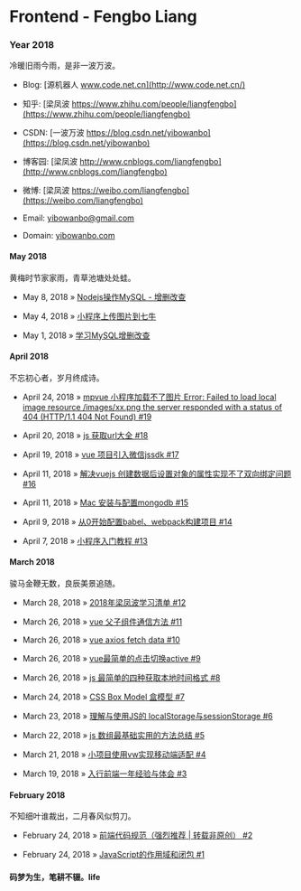 # Frontend - Fengbo Liang

### Year 2018

冷暖旧雨今雨，是非一波万波。

- Blog: [源机器人 www.code.net.cn](http://www.code.net.cn/)

- 知乎: [梁凤波 https://www.zhihu.com/people/liangfengbo](https://www.zhihu.com/people/liangfengbo)

- CSDN: [一波万波 https://blog.csdn.net/yibowanbo](https://blog.csdn.net/yibowanbo)

- 博客园: [梁凤波 http://www.cnblogs.com/liangfengbo](http://www.cnblogs.com/liangfengbo) 

- 微博: [梁凤波 https://weibo.com/liangfengbo](https://weibo.com/liangfengbo)

- Email: yibowanbo@gmail.com

- Domain: [yibowanbo.com](yibowanbo.com)



#### May 2018

黄梅时节家家雨，青草池塘处处蛙。

 - May 8, 2018 » [Nodejs操作MySQL - 增删改查](https://github.com/liangfengbo/frontend/issues/22)
 
 - May 4, 2018 » [小程序上传图片到七牛](https://github.com/liangfengbo/frontend/issues/21)
 
 - May 1, 2018 » [学习MySQL增删改查](https://github.com/liangfengbo/frontend/issues/20)
 

#### April 2018

不忘初心者，岁月终成诗。

 - April 24, 2018 » [mpvue 小程序加载不了图片 Error: Failed to load local image resource /images/xx.png the server responded with a status of 404 (HTTP/1.1 404 Not Found) #19](https://github.com/liangfengbo/frontend/issues/19)

 - April 20, 2018 » [js 获取url大全 #18](https://github.com/liangfengbo/frontend/issues/18)

 - April 19, 2018 » [vue 项目引入微信jssdk #17](https://github.com/liangfengbo/frontend/issues/17)

 - April 11, 2018 » [解决vuejs 创建数据后设置对象的属性实现不了双向绑定问题 #16](https://github.com/liangfengbo/frontend/issues/16)

 - April 11, 2018 » [Mac 安装与配置mongodb #15](https://github.com/liangfengbo/frontend/issues/15)

 - April 9, 2018 » [从0开始配置babel、webpack构建项目 #14](https://github.com/liangfengbo/frontend/issues/14)

 - April 7, 2018 » [小程序入门教程 #13](https://github.com/liangfengbo/frontend/issues/13)


#### March 2018

骏马金鞭无数，良辰美景追随。

- March 28, 2018 » [2018年梁凤波学习清单 #12](https://github.com/liangfengbo/frontend/issues/12)

- March 26, 2018 » [vue 父子组件通信方法 #11](https://github.com/liangfengbo/frontend/issues/11)

- March 26, 2018 » [vue axios fetch data #10](https://github.com/liangfengbo/frontend/issues/10)

- March 26, 2018 » [vue最简单的点击切换active #9](https://github.com/liangfengbo/frontend/issues/9)

- March 26, 2018 » [js 最简单的四种获取本地时间格式 #8](https://github.com/liangfengbo/frontend/issues/8)

- March 24, 2018 » [CSS Box Model 盒模型 #7](https://github.com/liangfengbo/frontend/issues/7)

- March 23, 2018 » [理解与使用JS的 localStorage与sessionStorage #6](https://github.com/liangfengbo/frontend/issues/6)

- March 22, 2018 » [js 数组最基础实用的方法总结  #5](https://github.com/liangfengbo/frontend/issues/5)

- March 21, 2018 » [小项目使用vw实现移动端适配  #4](https://github.com/liangfengbo/frontend/issues/4)

- March 19, 2018 » [入行前端一年经验与体会   #3](https://github.com/liangfengbo/frontend/issues/3)

#### February 2018
 
不知细叶谁裁出，二月春风似剪刀。

- February 24, 2018 » [前端代码规范（强烈推荐 | 转载非原创）   #2](https://github.com/liangfengbo/frontend/issues/2)
    
- February 24, 2018 » [JavaScript的作用域和闭包   #1](https://github.com/liangfengbo/frontend/issues/1)

#### 码梦为生，笔耕不辍。life
